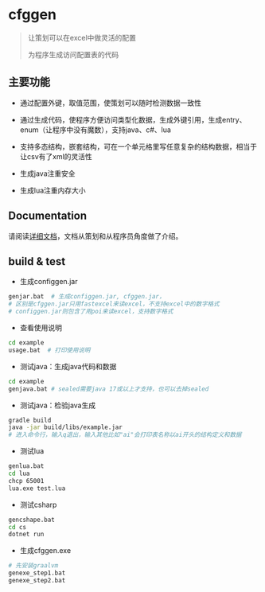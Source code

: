 # cfggen

> 让策划可以在excel中做灵活的配置
>
> 为程序生成访问配置表的代码
>

## 主要功能

* 通过配置外键，取值范围，使策划可以随时检测数据一致性

* 通过生成代码，使程序方便访问类型化数据，生成外键引用，生成entry、enum（让程序中没有魔数），支持java、c#、lua

* 支持多态结构，嵌套结构，可在一个单元格里写任意复杂的结构数据，相当于让csv有了xml的灵活性

* 生成java注重安全

* 生成lua注重内存大小

## Documentation

请阅读[详细文档](https://stallboy.github.io/cfggen)，文档从策划和从程序员角度做了介绍。

## build & test

* 生成configgen.jar

```bash
genjar.bat  # 生成configgen.jar, cfggen.jar，
# 区别是cfggen.jar只用fastexcel来读excel，不支持excel中的数字格式
# configgen.jar则包含了用poi来读excel，支持数字格式
```

* 查看使用说明

```bash
cd example
usage.bat  # 打印使用说明
```

* 测试java：生成java代码和数据

```bash
cd example
genjava.bat # sealed需要java 17或以上才支持，也可以去掉sealed
```

* 测试java：检验java生成

```bash
gradle build 
java -jar build/libs/example.jar 
# 进入命令行，输入q退出，输入其他比如"ai"会打印表名称以ai开头的结构定义和数据
```

* 测试lua

```bash
genlua.bat 
cd lua
chcp 65001
lua.exe test.lua
```

* 测试csharp

```bash
gencshape.bat 
cd cs
dotnet run
```

* 生成cfggen.exe

```bash
# 先安装graalvm
genexe_step1.bat  
genexe_step2.bat
```
